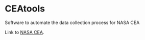 # CEAtools
Software to automate the data collection process for NASA CEA

Link to <a href="https://cearun.grc.nasa.gov/" target="_blank">NASA CEA</a>.
